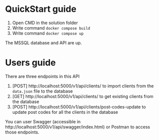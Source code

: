 # QuickStart guide

1. Open CMD in the solution folder
2. Write command `docker compose build`
3. Write command `docker compose up`

The MSSQL database and API are up.

# Users guide
There are three endpoints in this API
1. [POST] http://localhost:5000/v1/api/clients/ to import clients from the `data.json` file to the database
2. [GET] http://localhost:5000/v1/api/clients/ to get existing clients from the database
3. [POST] http://localhost:5000/v1/api/clients/post-codes-update to update post codes for all the clients in the database

You can user Swagger (accessible in http://localhost:5000/v1/api/swagger/index.html) or Postman to access those endpoints.